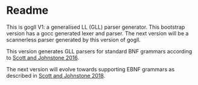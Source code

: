 # Readme

This is gogll V1: a generalised LL (GLL) parser generator. This bootstrap version has a gocc generated lexer and parser. The next version will be a scannerless parser generated by this version of gogll.

This version generates GLL parsers for standard BNF grammars according to [Scott and Johnstone 2016](https://pure.royalholloway.ac.uk/portal/en/publications/structuring-the-gll-parsing-algorithm-for-performance(a95fc020-9918-4f17-a87a-845e2aee12b8).html).

The next version will evolve towards supporting EBNF grammars as described in [Scott and Johnstone 2018](https://pure.royalholloway.ac.uk/portal/en/publications/gll-syntax-analysers-for-ebnf-grammars(58d1ec5e-28df-486a-879e-36d58a9f8abf).html).